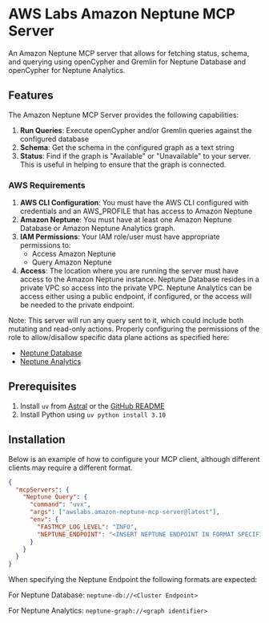 # AWS Labs Amazon Neptune MCP Server

An Amazon Neptune MCP server that allows for fetching status, schema, and querying using openCypher and Gremlin for Neptune Database and openCypher for Neptune Analytics.

## Features

The Amazon Neptune MCP Server provides the following capabilities:

1. **Run Queries**: Execute openCypher and/or Gremlin queries against the configured database
2. **Schema**: Get the schema in the configured graph as a text string
3. **Status**: Find if the graph is "Available" or "Unavailable" to your server.  This is useful in helping to ensure that the graph is connected.

### AWS Requirements

1. **AWS CLI Configuration**: You must have the AWS CLI configured with credentials and an AWS_PROFILE that has access to Amazon Neptune
2. **Amazon Neptune**: You must have at least one Amazon Neptune Database or Amazon Neptune Analytics graph.
3. **IAM Permissions**: Your IAM role/user must have appropriate permissions to:
   - Access Amazon Neptune
   - Query Amazon Neptune
4. **Access**: The location where you are running the server must have access to the Amazon Neptune instance.  Neptune Database resides in a private VPC so access into the private VPC.  Neptune Analytics can be access either using a public endpoint, if configured, or the access will be needed to the private endpoint.

Note: This server will run any query sent to it, which could include both mutating and read-only actions.  Properly configuring the permissions of the role to allow/disallow specific data plane actions as specified here: 
* [Neptune Database](https://docs.aws.amazon.com/neptune/latest/userguide/security.html)
* [Neptune Analytics](https://docs.aws.amazon.com/neptune-analytics/latest/userguide/security.html)


## Prerequisites

1. Install `uv` from [Astral](https://docs.astral.sh/uv/getting-started/installation/) or the [GitHub README](https://github.com/astral-sh/uv#installation)
2. Install Python using `uv python install 3.10`

## Installation

Below is an example of how to configure your MCP client, although different clients may require a different format.


```json
{
  "mcpServers": {
    "Neptune Query": {
      "command": "uvx",
      "args": ["awslabs.amazon-neptune-mcp-server@latest"],
      "env": {
        "FASTMCP_LOG_LEVEL": "INFO",
        "NEPTUNE_ENDPOINT": "<INSERT NEPTUNE ENDPOINT IN FORMAT SPECIFIED BELOW>"
      }
    }
  }
}

```

When specifying the Neptune Endpoint the following formats are expected:

For Neptune Database:
`neptune-db://<Cluster Endpoint>`

For Neptune Analytics:
`neptune-graph://<graph identifier>`
